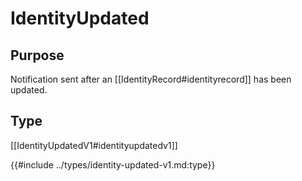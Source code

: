<div class="message">

# IdentityUpdated

## Purpose

<!-- --8<-- [start:purpose] -->
Notification sent after an [[IdentityRecord#identityrecord]] has been updated.
<!-- --8<-- [end:purpose] -->

## Type

[[IdentityUpdatedV1#identityupdatedv1]]

{{#include ../types/identity-updated-v1.md:type}}

</div>

